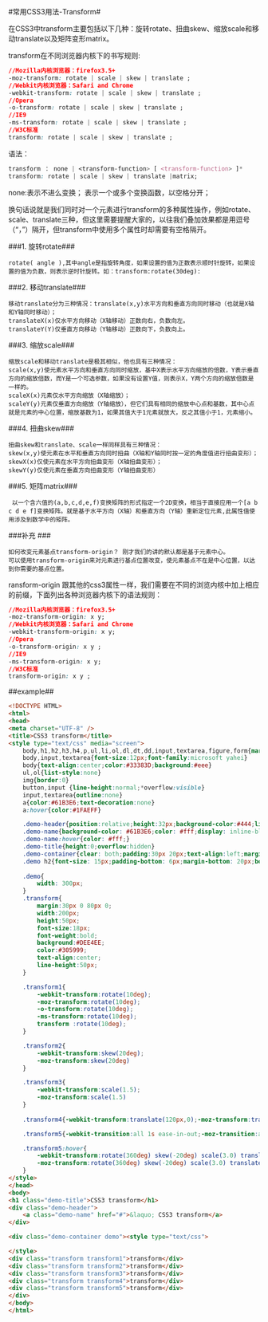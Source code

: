 #常用CSS3用法-Transform#

在CSS3中transform主要包括以下几种：旋转rotate、扭曲skew、缩放scale和移动translate以及矩阵变形matrix。

transform在不同浏览器内核下的书写规则:

```css
//Mozilla内核浏览器：firefox3.5+
-moz-transform: rotate | scale | skew | translate ;
//Webkit内核浏览器：Safari and Chrome
-webkit-transform: rotate | scale | skew | translate ;
//Opera
-o-transform: rotate | scale | skew | translate ;
//IE9
-ms-transform: rotate | scale | skew | translate ;
//W3C标准
transform: rotate | scale | skew | translate ;
```

语法：

```css
transform ： none | <transform-function> [ <transform-function> ]* 
transform: rotate | scale | skew | translate |matrix;
```

none:表示不进么变换；
<transform-function> 表示一个或多个变换函数，以空格分开；

换句话说就是我们同时对一个元素进行transform的多种属性操作，例如rotate、scale、translate三种，但这里需要提醒大家的，以往我们叠加效果都是用逗号（“，”）隔开，但transform中使用多个属性时却需要有空格隔开。


###1. 旋转rotate###

    rotate( angle ),其中angle是指旋转角度，如果设置的值为正数表示顺时针旋转，如果设置的值为负数，则表示逆时针旋转。如：transform:rotate(30deg):

###2. 移动translate###

    移动translate分为三种情况：translate(x,y)水平方向和垂直方向同时移动（也就是X轴和Y轴同时移动）；
    translateX(x)仅水平方向移动（X轴移动）正数向右，负数向左。
    translateY(Y)仅垂直方向移动（Y轴移动）正数向下，负数向上。

###3. 缩放scale###

    缩放scale和移动translate是极其相似，他也具有三种情况：
    scale(x,y)使元素水平方向和垂直方向同时缩放，基中X表示水平方向缩放的倍数，Y表示垂直方向的缩放倍数，而Y是一个可选参数，如果没有设置Y值，则表示X，Y两个方向的缩放倍数是一样的。
    scaleX(x)元素仅水平方向缩放（X轴缩放）；
    scaleY(y)元素仅垂直方向缩放（Y轴缩放），但它们具有相同的缩放中心点和基数，其中心点就是元素的中心位置，缩放基数为1，如果其值大于1元素就放大，反之其值小于1，元素缩小。

###4. 扭曲skew###

    扭曲skew和translate、scale一样同样具有三种情况：
    skew(x,y)使元素在水平和垂直方向同时扭曲（X轴和Y轴同时按一定的角度值进行扭曲变形）；
    skewX(x)仅使元素在水平方向扭曲变形（X轴扭曲变形）；
    skewY(y)仅使元素在垂直方向扭曲变形（Y轴扭曲变形）

###5. 矩阵matrix###

     以一个含六值的(a,b,c,d,e,f)变换矩阵的形式指定一个2D变换，相当于直接应用一个[a b c d e f]变换矩阵。就是基于水平方向（X轴）和垂直方向（Y轴）重新定位元素,此属性值使用涉及到数学中的矩阵。

###补充 ###

    如何改变元素基点transform-origin？ 刚才我们的讲的默认都是基于元素中心。
    可以使用transform-origin来对元素进行基点位置改变，使元素基点不在是中心位置，以达到你需要的基点位置。


ransform-origin 跟其他的css3属性一样，我们需要在不同的浏览内核中加上相应的前缀，下面列出各种浏览器内核下的语法规则：

```css
//Mozilla内核浏览器：firefox3.5+
-moz-transform-origin: x y;
//Webkit内核浏览器：Safari and Chrome
-webkit-transform-origin: x y;
//Opera
-o-transform-origin: x y ;
//IE9
-ms-transform-origin: x y;
//W3C标准
transform-origin: x y ;
```

##example##
```html
<!DOCTYPE HTML>
<html>
<head>
<meta charset="UTF-8" />
<title>CSS3 transform</title>
<style type="text/css" media="screen">
    body,h1,h2,h3,h4,p,ul,li,ol,dl,dt,dd,input,textarea,figure,form{margin:0;padding:0}
    body,input,textarea{font-size:12px;font-family:microsoft yahei}
    body{text-align:center;color:#33383D;background:#eee}
    ul,ol{list-style:none}
    img{border:0}
    button,input {line-height:normal;*overflow:visible}
    input,textarea{outline:none}
    a{color:#61B3E6;text-decoration:none}
    a:hover{color:#1FAEFF}

    .demo-header{position:relative;height:32px;background-color:#444;line-height:32px;text-align: left;}
    .demo-name{background-color: #61B3E6;color: #fff;display: inline-block;padding: 0 20px;}
    .demo-name:hover{color: #fff;}
    .demo-title{height:0;overflow:hidden}
    .demo-container{clear: both;padding:30px 20px;text-align:left;margin:0 auto;line-height: 18px;}
    .demo h2{font-size: 15px;padding-bottom: 6px;margin-bottom: 20px;border-bottom: solid 1px #ddd;}
    
    .demo{
        width: 300px;
    }
    .transform{
        margin:30px 0 80px 0;
        width:200px;
        height:50px;
        font-size:18px;
        font-weight:bold;
        background:#DEE4EE;
        color:#305999;
        text-align:center;
        line-height:50px;
    }

    .transform1{
        -webkit-transform:rotate(10deg);
        -moz-transform:rotate(10deg);
        -o-transform:rotate(10deg);
        -ms-transform:rotate(10deg);
        transform :rotate(10deg);
    }

    .transform2{
        -webkit-transform:skew(20deg);
        -moz-transform:skew(20deg)
    }

    .transform3{
        -webkit-transform:scale(1.5);
        -moz-transform:scale(1.5)
    }
    
    .transform4{-webkit-transform:translate(120px,0);-moz-transform:translate(120px,0)}

    .transform5{-webkit-transition:all 1s ease-in-out;-moz-transition:all 1s ease-in-out}

    .transform5:hover{
        -webkit-transform:rotate(360deg) skew(-20deg) scale(3.0) translate(100px,0);
        -moz-transform:rotate(360deg) skew(-20deg) scale(3.0) translate(100px,0)
    }
</style>
</head>
<body>
<h1 class="demo-title">CSS3 transform</h1>
<div class="demo-header">
    <a class="demo-name" href="#">&laquo; CSS3 transform</a>
</div>

<div class="demo-container demo"><style type="text/css">

</style>
<div class="transform transform1">transform</div>
<div class="transform transform2">transform</div>
<div class="transform transform3">transform</div>
<div class="transform transform4">transform</div>
<div class="transform transform5">transform</div>
</div>
</body>
</html>
```